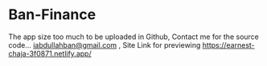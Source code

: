 # Ban-Finance
The app size too much to be uploaded in Github, Contact me for the source code...
iabdullahban@gmail.com , Site Link for previewing https://earnest-chaja-3f0871.netlify.app/
